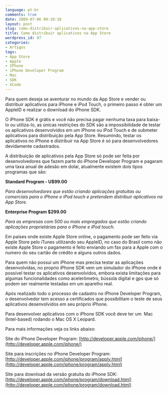 ```yaml
---
language: pt-br
comments: true
date: 2009-07-06 00:10:18
layout: post
slug: como-distribuir-aplicativos-na-app-store
title: Como distribuir aplicativos na App Store
wordpress_id: 97
categories:
- Artigos
tags:
- App Store
- Apple
- IPhone
- iPhone Developer Program
- Mac
- SDK
- XCode
---
```


Para quem deseja se aventurar no mundo da App Store e vender ou distribuir aplicativos para iPhone e iPod Touch, o primeiro passo é obter um AppleID e realizar o download do iPhone SDK.

O iPhone SDK é grátis e você não precisa pagar nenhuma taxa para baixa-lo ou utiliza-lo, as únicas restrições do SDK são a impossibilidade de testar os aplicativos desenvolvidos em um iPhone ou iPod Touch e de submeter aplicativos para distribuição pela App Store. Resumindo, testar os aplicativos no iPhone e distribuir na App Store é só para desenvolvedores devidamente cadastrados.

A distribuição de aplicativos pela App Store só pode ser feita por desenvolvedores que fazem parte do iPhone Developer Program e pagaram uma taxa anual de adesão em dolar, atualmente existem dois tipos programas que são:

**Standard Program - U$99.00**

_Para desenvolvedores que estão criando aplicações gratuitas ou comerciais para o iPhone e iPod touch e pretendem distribuir aplicativos na App Store._

**Enterprise Program $299.00**

_Para as empresas com 500 ou mais empregados que estão criando aplicações proprietárias para o iPhone e iPod touch._

Em países onde existe Apple Store online, o pagamento pode ser feito via Apple Store pelo iTunes utilizando seu AppleID, no caso do Brasil como não existe Apple Store o pagamento é feito enviando um fax para a Apple com o numero do seu cartão de crédito e alguns outros dados.

Para quem não possui um iPhone mas precisa testar as aplicações desenvolvidas, no proprio iPhone SDK vem um simulador do iPhone onde é possível testar os aplicativos desenvolvidos, embora exista limitações para algumas funcionalidades como acelerômetro, bússola digital e gps que só podem ser realmente testadas em um aparelho real.

Após realizado todo o processo de cadastro no iPhone Developer Program, o desenvolvedor tem acesso a certificados que possibilitam o teste de seus aplicativos desenvolvidos em seu próprio iPhone.

Para desenvolver aplicativos com o iPhone SDK você deve ter um  Mac (Intel-based) rodando o Mac OS X Leopard.

Para mais informações veja os links abaixo:

Site do iPhone Developer Program:
[http://developer.apple.com/iphone/](http://developer.apple.com/iphone/)

Site para inscrições no iPhone Developer Program:
[http://developer.apple.com/iphone/program/apply.html](http://developer.apple.com/iphone/program/apply.html)

Site para download da versão gratuita do iPhone SDK:
[http://developer.apple.com/iphone/program/download.html](http://developer.apple.com/iphone/program/download.html)